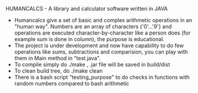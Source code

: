 HUMANCALCS - A library and calculator software written in JAVA

- Humancalcs give a set of basic and complex arithmetic operations in an "human way". Numbers are an array of characters {'0'...'9'} and operations are executed character-by-character 
like a person does (for example sum is done in column), the purpose is educational.
- The project is under development and now have capability to do few operations like sums, subtractions and comparision, you can play with them in Main method in "test.java".
- To compile simply do ./make , .jar file will be saved in build/dist
- To clean build tree, do ./make clean
- There is a bash script "testing_purpose" to do checks in functions with random numbers compared to bash arithmetic
